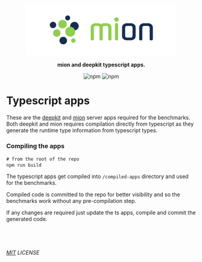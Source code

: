 <p align="center">
  <picture>
    <source media="(prefers-color-scheme: dark)" srcset="../assets/public/logo-dark.svg?raw=true" width="400">
    <source media="(prefers-color-scheme: light)" srcset="../assets/public/logo.svg?raw=true" width="400">
    <img alt='mion, a mikro kit for Typescript Serverless APIs' src='../assets/public/logo.svg?raw=true' width="400">
  </picture>
</p>
<p align="center">
  <strong>mion and deepkit typescript apps.
  </strong>
</p>
<p align=center>
  <img src="https://img.shields.io/badge/code_style-prettier-ff69b4.svg?style=flat-square&maxAge=99999999" alt="npm"  style="max-width:100%;">
  <img src="https://img.shields.io/badge/license-MIT-97ca00.svg?style=flat-square&maxAge=99999999" alt="npm"  style="max-width:100%;">
</p>

# Typescript apps

These are the [deepkit](https://deepkit.io/) and [mion](https://github.com/MionKit/mion) server apps required for the benchmarks. Both deepkit and mion requires compilation directly from typescript as they generate the runtime type information from typescript types.

### Compiling the apps

```shell
# from the root of the repo
npm run build
```

The typescript apps get compiled into `/compiled-apps` directory and used for the benchmarks.

Compiled code is committed to the repo for better visibility and so the benchmarks work without any pre-compilation step.

If any changes are required just update the ts apps, compile and commit the generated code.

## &nbsp;

_[MIT](../../LICENSE) LICENSE_
